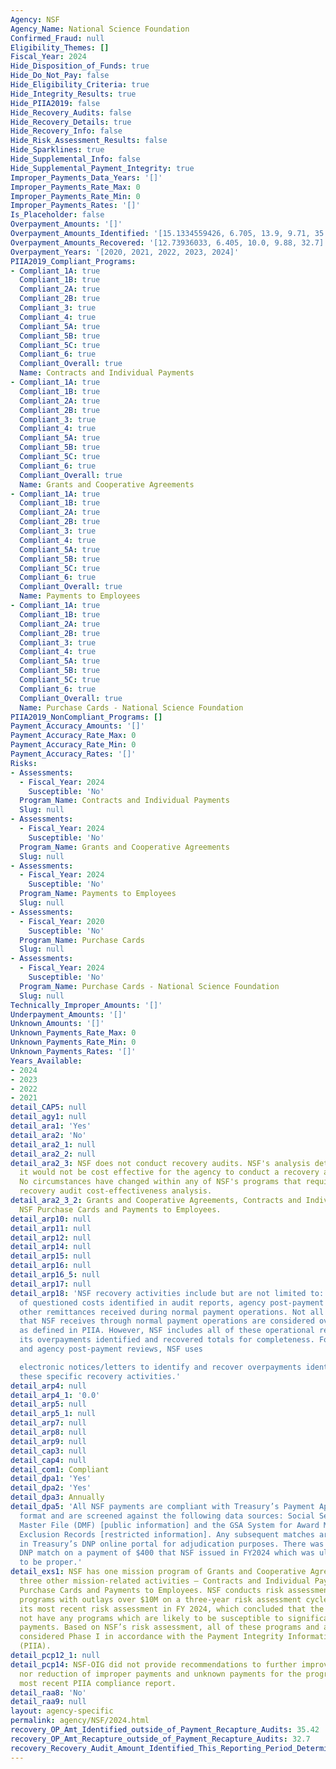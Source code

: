 ```yaml
---
Agency: NSF
Agency_Name: National Science Foundation
Confirmed_Fraud: null
Eligibility_Themes: []
Fiscal_Year: 2024
Hide_Disposition_of_Funds: true
Hide_Do_Not_Pay: false
Hide_Eligibility_Criteria: true
Hide_Integrity_Results: true
Hide_PIIA2019: false
Hide_Recovery_Audits: false
Hide_Recovery_Details: true
Hide_Recovery_Info: false
Hide_Risk_Assessment_Results: false
Hide_Sparklines: true
Hide_Supplemental_Info: false
Hide_Supplemental_Payment_Integrity: true
Improper_Payments_Data_Years: '[]'
Improper_Payments_Rate_Max: 0
Improper_Payments_Rate_Min: 0
Improper_Payments_Rates: '[]'
Is_Placeholder: false
Overpayment_Amounts: '[]'
Overpayment_Amounts_Identified: '[15.1334559426, 6.705, 13.9, 9.71, 35.42]'
Overpayment_Amounts_Recovered: '[12.73936033, 6.405, 10.0, 9.88, 32.7]'
Overpayment_Years: '[2020, 2021, 2022, 2023, 2024]'
PIIA2019_Compliant_Programs:
- Compliant_1A: true
  Compliant_1B: true
  Compliant_2A: true
  Compliant_2B: true
  Compliant_3: true
  Compliant_4: true
  Compliant_5A: true
  Compliant_5B: true
  Compliant_5C: true
  Compliant_6: true
  Compliant_Overall: true
  Name: Contracts and Individual Payments
- Compliant_1A: true
  Compliant_1B: true
  Compliant_2A: true
  Compliant_2B: true
  Compliant_3: true
  Compliant_4: true
  Compliant_5A: true
  Compliant_5B: true
  Compliant_5C: true
  Compliant_6: true
  Compliant_Overall: true
  Name: Grants and Cooperative Agreements
- Compliant_1A: true
  Compliant_1B: true
  Compliant_2A: true
  Compliant_2B: true
  Compliant_3: true
  Compliant_4: true
  Compliant_5A: true
  Compliant_5B: true
  Compliant_5C: true
  Compliant_6: true
  Compliant_Overall: true
  Name: Payments to Employees
- Compliant_1A: true
  Compliant_1B: true
  Compliant_2A: true
  Compliant_2B: true
  Compliant_3: true
  Compliant_4: true
  Compliant_5A: true
  Compliant_5B: true
  Compliant_5C: true
  Compliant_6: true
  Compliant_Overall: true
  Name: Purchase Cards - National Science Foundation
PIIA2019_NonCompliant_Programs: []
Payment_Accuracy_Amounts: '[]'
Payment_Accuracy_Rate_Max: 0
Payment_Accuracy_Rate_Min: 0
Payment_Accuracy_Rates: '[]'
Risks:
- Assessments:
  - Fiscal_Year: 2024
    Susceptible: 'No'
  Program_Name: Contracts and Individual Payments
  Slug: null
- Assessments:
  - Fiscal_Year: 2024
    Susceptible: 'No'
  Program_Name: Grants and Cooperative Agreements
  Slug: null
- Assessments:
  - Fiscal_Year: 2024
    Susceptible: 'No'
  Program_Name: Payments to Employees
  Slug: null
- Assessments:
  - Fiscal_Year: 2020
    Susceptible: 'No'
  Program_Name: Purchase Cards
  Slug: null
- Assessments:
  - Fiscal_Year: 2024
    Susceptible: 'No'
  Program_Name: Purchase Cards - National Science Foundation
  Slug: null
Technically_Improper_Amounts: '[]'
Underpayment_Amounts: '[]'
Unknown_Amounts: '[]'
Unknown_Payments_Rate_Max: 0
Unknown_Payments_Rate_Min: 0
Unknown_Payments_Rates: '[]'
Years_Available:
- 2024
- 2023
- 2022
- 2021
detail_CAP5: null
detail_agy1: null
detail_ara1: 'Yes'
detail_ara2: 'No'
detail_ara2_1: null
detail_ara2_2: null
detail_ara2_3: NSF does not conduct recovery audits. NSF's analysis determined that
  it would not be cost effective for the agency to conduct a recovery audit program.
  No circumstances have changed within any of NSF's programs that require an additional
  recovery audit cost-effectiveness analysis.
detail_ara2_3_2: Grants and Cooperative Agreements, Contracts and Individual Payments,
  NSF Purchase Cards and Payments to Employees.
detail_arp10: null
detail_arp11: null
detail_arp12: null
detail_arp14: null
detail_arp15: null
detail_arp16: null
detail_arp16_5: null
detail_arp17: null
detail_arp18: 'NSF recovery activities include but are not limited to: resolution
  of questioned costs identified in audit reports, agency post-payment reviews, and
  other remittances received during normal payment operations. Not all remittances
  that NSF receives through normal payment operations are considered overpayments
  as defined in PIIA. However, NSF includes all of these operational remittances in
  its overpayments identified and recovered totals for completeness. For audit resolution
  and agency post-payment reviews, NSF uses

  electronic notices/letters to identify and recover overpayments identified through
  these specific recovery activities.'
detail_arp4: null
detail_arp4_1: '0.0'
detail_arp5: null
detail_arp5_1: null
detail_arp7: null
detail_arp8: null
detail_arp9: null
detail_cap3: null
detail_cap4: null
detail_com1: Compliant
detail_dpa1: 'Yes'
detail_dpa2: 'Yes'
detail_dpa3: Annually
detail_dpa5: 'All NSF payments are compliant with Treasury’s Payment Application Modernization
  format and are screened against the following data sources: Social Security Death
  Master File (DMF) [public information] and the GSA System for Award Management (SAM)
  Exclusion Records [restricted information]. Any subsequent matches are viewable
  in Treasury’s DNP online portal for adjudication purposes. There was 1 positive
  DNP match on a payment of $400 that NSF issued in FY2024 which was ultimately determined
  to be proper.'
detail_exs1: NSF has one mission program of Grants and Cooperative Agreements and
  three other mission-related activities – Contracts and Individual Payments, NSF
  Purchase Cards and Payments to Employees. NSF conducts risk assessments for all
  programs with outlays over $10M on a three-year risk assessment cycle. NSF conducted
  its most recent risk assessment in FY 2024, which concluded that the agency does
  not have any programs which are likely to be susceptible to significant improper
  payments. Based on NSF’s risk assessment, all of these programs and activities are
  considered Phase I in accordance with the Payment Integrity Information Act of 2019
  (PIIA).
detail_pcp12_1: null
detail_pcp14: NSF-OIG did not provide recommendations to further improve prevention
  nor reduction of improper payments and unknown payments for the program in their
  most recent PIIA compliance report.
detail_raa8: 'No'
detail_raa9: null
layout: agency-specific
permalink: agency/NSF/2024.html
recovery_OP_Amt_Identified_outside_of_Payment_Recapture_Audits: 35.42
recovery_OP_Amt_Recapture_outside_of_Payment_Recapture_Audits: 32.7
recovery_Recovery_Audit_Amount_Identified_This_Reporting_Period_Determined_Not_Collectable_Rate: 0.0
---
```

